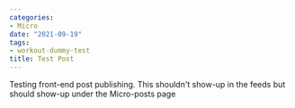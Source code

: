 ```yaml
---
categories:
- Micro
date: "2021-09-19"
tags:
- workout-dummy-test
title: Test Post
---
```


Testing front-end post publishing. This shouldn't show-up in the feeds but should show-up under the Micro-posts page
